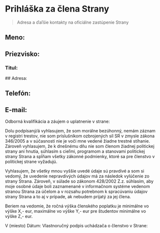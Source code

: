 # Prihláška za člena Strany

> Adresa a ďaľšie kontakty na oficiálne zastúpenie Strany

## Meno:

## Priezvisko:

### Titul:

## Adresa:

## Telefón:

## E-mail:

Odborná kvalifikácia a záujem o uplatnenie v strane:


Dolu podpísaný/á vyhlasujem, že som morálne bezúhonný, nemám záznam v registri trestov, nie som príslušníkom ozbrojených síl SR v zmysle zákona 346/2005 a v súčasnosti nie je voči mne vedené žiadne trestné stíhanie. Zároveň vyhlasujem, že k dnešnému dňu nie som členom žiadnej politickej strany ani hnutia, súhlasím s cieľmi, programom a stanovami politickej strany Strana a spĺňam všetky zákonné podmienky, ktoré sa pre členstvo v politickej strane vyžadujú.

Vyhlasujem, že všetky mnou vyššie uvedé údaje sú pravdivé a som si vedomý, že uvedenie nepravdivých údajov má za následok vylúčenie zo strany Strana. Zároveň, v súlade so zákonom 428/2002 Z.z. súhlasím, aby moje osobné údaje boli zaznamenané v informačnom systéme vedenom stranou Strana za účelom a v rozsahu potrebnom k spracúvaniu údajov strany Strana a to aj v prípade, ak nebudem prijatý za jej člena.

Beriem na vedomie, že ročná výška členského poplatku je minimálne vo výške X,- eur, maximálne vo výške Y,- eur pre študentov minimálne vo výške Z,- eur.



V (miesto)
Dátum: 
Vlastnoručný podpis uchádzača o členstvo v Strane:
